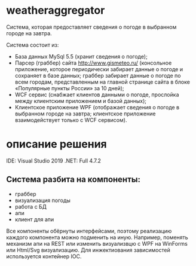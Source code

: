 # weatheraggregator
Система, которая предоставляет сведения о погоде в выбранном городе на завтра. 
  
Система состоит из: 
- База данных MySql 5.5 (хранит сведения о погоде);
- Парсер (граббер) сайта http://www.gismeteo.ru/ (консольное приложение, которое 
периодически забирает данные о погоде и сохраняет в базе данных; граббер 
забирает данные о погоде по всем городам, представленным на главной 
странице сайта в блоке «Популярные пункты России» за 10 дней);
- WCF сервис (снабжает клиентов данными о погоде, прослойка между клиентским 
приложением и базой данных);
- Клиентское приложение WPF (отображает сведения о погоде в 
выбранном городе на завтра; клиентское приложение взаимодействует только с
WCF сервисом).

# описание решения 
IDE: Visual Studio 2019 
.NET: Full 4.7.2
 
## Система разбита на компоненты:
- граббер
- визуализация погоды
- работа с БД
- апи
- клиент для апи

Все компоненты обёрнуты интерфейсами, поэтому реализацию каждого компонента
можно подменить на иную. Например, поменять механизм апи на REST или изменить
визуализвцю с WPF на WinForms или Html/Svg визуализацию. Для инжектиования
зависимостей используется контейнер IOC.
